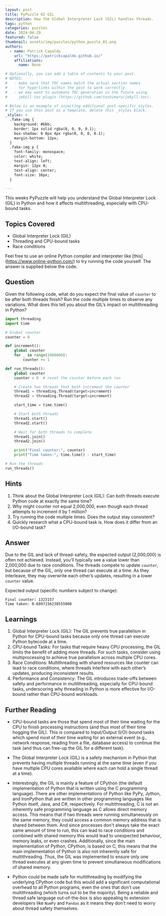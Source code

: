 ```yaml
---
layout: post
title: PyPuzzle 02 GIL
description: How the Global Interpreter Lock (GIL) handles threads.
tags: python
categories: puzzles
date: 2024-04-29
featured: false
thumbnail: assets/img/puzzles/python_puzzle_01.png
authors:
  - name: Patrick Capaldo
    url: "https://patrickcapaldo.github.io/"
    affiliations:
      name: None

# Optionally, you can add a table of contents to your post.
# NOTES:
#   - make sure that TOC names match the actual section names
#     for hyperlinks within the post to work correctly.
#   - we may want to automate TOC generation in the future using
#     jekyll-toc plugin (https://github.com/toshimaru/jekyll-toc).

# Below is an example of injecting additional post-specific styles.
# If you use this post as a template, delete this _styles block.
_styles: >
  .fake-img {
    background: #bbb;
    border: 1px solid rgba(0, 0, 0, 0.1);
    box-shadow: 0 0px 4px rgba(0, 0, 0, 0.1);
    margin-bottom: 12px;
  }
  .fake-img p {
    font-family: monospace;
    color: white;
    text-align: left;
    margin: 12px 0;
    text-align: center;
    font-size: 16px;
  }

---
```


This weeks PyPuzzle will help you understand the Global Interpreter Lock (GIL) in Python and how it affects multithreading, especially with CPU-bound tasks.

## Topics Covered

- Global Interpreter Lock (GIL)
- Threading and CPU-bound tasks
- Race conditions

Feel free to use an online Python compiler and interpreter like [this] (https://www.online-python.com/) to try running the code yourself. The answer is supplied below the code.

## Question

Given the following code, what do you expect the final value of `counter` to be after both threads finish? Run the code multiple times to observe any variations. What does this tell you about the GIL’s impact on multithreading in Python?

```python
import threading
import time

# Global counter
counter = 0

def increment():
    global counter
    for _ in range(1000000):
        counter += 1

def run_threads():
    global counter
    counter = 0  # reset the counter before each run

    # Create two threads that both increment the counter
    thread1 = threading.Thread(target=increment)
    thread2 = threading.Thread(target=increment)

    start_time = time.time()

    # Start both threads
    thread1.start()
    thread2.start()

    # Wait for both threads to complete
    thread1.join()
    thread2.join()

    print("Final counter:", counter)
    print("Time taken:", time.time() - start_time)

# Run the threads
run_threads()

```

## Hints

1. Think about the Global Interpreter Lock (GIL): Can both threads execute Python code at exactly the same time?
2. Why might counter not equal 2,000,000, even though each thread attempts to increment it by 1 million?
3. Try running the code multiple times. Does the output stay consistent?
4. Quickly research what a CPU-bound task is. How does it differ from an I/O-bound task?

## Answer

Due to the GIL and lack of thread-safety, the expected output (2,000,000) is often not achieved. Instead, you’ll typically see a value lower than 2,000,000 due to race conditions. The threads compete to update `counter`, but because of the GIL, only one thread can execute at a time. As they interleave, they may overwrite each other’s updates, resulting in a lower `counter` value.

Expected output (specific numbers subject to change):

```
Final counter: 1323157
Time taken: 0.6897156238555908
```

## Learnings

1. Global Interpreter Lock (GIL): The GIL prevents true parallelism in Python for CPU-bound tasks because only one thread can execute Python bytecode at a time.
2. CPU-bound Tasks: For tasks that require heavy CPU processing, the GIL limits the benefit of adding more threads. For such tasks, consider using multiprocessing to achieve true parallelism across multiple CPU cores.
3. Race Conditions: Multithreading with shared resources like counter can lead to race conditions, where threads interfere with each other’s updates, producing inconsistent results.
4. Performance and Consistency: The GIL introduces trade-offs between safety and performance in multithreading, especially for CPU-bound tasks, underscoring why threading in Python is more effective for I/O-bound rather than CPU-bound workloads.

## Further Reading

- CPU-bound tasks are those that spend most of their time waiting for the CPU to finish processing instructions (and thus most of their time hogging the GIL). This is compared to Input/Output (I/O)-bound tasks which spend most of their time waiting for an external event (e.g., network response, reading from a file, database access) to continue the task (and thus can free-up the GIL for a different task).

- The Global Interpreter Lock (GIL) is a safety mechanism in Python that prevents having multiple threads running at the same time (even if you have multiple CPU cores available where each can hold a single thread at a time).

- Interestingly, the GIL is mainly a feature of CPython (the default implementation of Python that is written using the C programming language). There are other implementations of Python like PyPy, Jython, and IronPython that are written in other programming languages like Python itself, Java, and C#, respectively. For multithreading, C is not an inherently safe programming language as C allows direct memory access. This means that if two threads were running simultaneously on the same memory, they could access a common memory address that is shared between them. And since processes don't always take the exact same amount of time to run, this can lead to race conditions and combined with shared memory this would lead to unexpected behaviour, memory leaks, or even crashes. Additionally, since the main implementation of Python, CPython, is based on C, this means that the main implementation of Python is also not inherently safe for multithreading. Thus, the GIL was implemented to ensure only one thread executes at any given time to prevent simultaneous modifications of shared memory. 

- Python could be made safe for multithreading by modifying the underlying CPython code but this would add a significant computational overhead to all Python programs, even the ones that don't use multithreading (which turns out to be the majority). Being a reliable and thread safe language out-of-the-box is also appealing to extension developers like `NumPy` and `Pandas` as it means they don't need to worry about thread safety themselves.